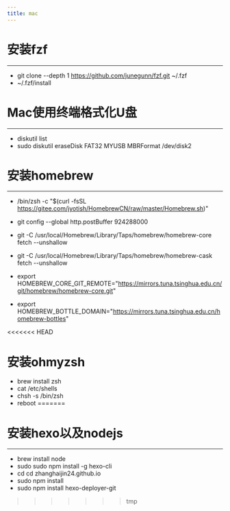 ```yaml
---
title: mac
---
```


# 安装fzf
---
- git clone --depth 1 https://github.com/junegunn/fzf.git ~/.fzf
- ~/.fzf/install

# Mac使用终端格式化U盘
---
- diskutil list
- sudo diskutil eraseDisk FAT32 MYUSB MBRFormat /dev/disk2

# 安装homebrew
---
- /bin/zsh -c "$(curl -fsSL https://gitee.com/jyotish/HomebrewCN/raw/master/Homebrew.sh)"
- git config --global http.postBuffer 924288000
- git -C /usr/local/Homebrew/Library/Taps/homebrew/homebrew-core fetch --unshallow
-  git -C /usr/local/Homebrew/Library/Taps/homebrew/homebrew-cask fetch --unshallow
- export HOMEBREW_CORE_GIT_REMOTE="https://mirrors.tuna.tsinghua.edu.cn/git/homebrew/homebrew-core.git"

- export HOMEBREW_BOTTLE_DOMAIN="https://mirrors.tuna.tsinghua.edu.cn/homebrew-bottles"

<<<<<<< HEAD
# 安装ohmyzsh
- brew install zsh
- cat /etc/shells
- chsh -s /bin/zsh
- reboot
=======
# 安装hexo以及nodejs
---
- brew install node
- sudo sudo npm install -g hexo-cli
- cd cd zhanghaijin24.github.io
- sudo npm install
- sudo npm install hexo-deployer-git
>>>>>>> tmp
